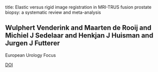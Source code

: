 title: Elastic versus rigid image registration in MRI-TRUS fusion prostate biopsy: a systematic review and meta-analysis

## Wulphert Venderink and Maarten de Rooij and Michiel J Sedelaar and Henkjan J Huisman and Jurgen J Futterer
European Urology Focus

<a href="https://doi.org/10.1016/j.euf.2016.07.003">DOI</a>
